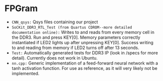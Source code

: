 <h1>FPGram</h1>

<ul>
<li><code>CNN_qsys:</code> Qsys files containing our project</li>
<li><code>SoCKit_DDR3_RTL_Test (from Quartus CDROM--more detailed documentation online):</code>  Writes to and reads from every memory cell in the DDR3. Run and press KEY[0]. Memory parameters correctly instantiated if LED2 lights up after unpressing KEY[0]. Success writing to and reading from memory if LED2 turns off after 13 seconds.</li>
<li><code>Test:</code> Automatically generated tests for DDR3 IP (look in /specs for more detail).  Currently does not work in Ubuntu.</li>
<li><code>nn.cpp:</code> Generic implementation of a feed-forward neural network with a tanh activation function. For use as reference, as it will very likely not be implemented.</li>
</ul>

